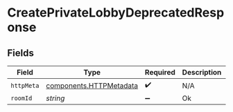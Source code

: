 # CreatePrivateLobbyDeprecatedResponse


## Fields

| Field                                                              | Type                                                               | Required                                                           | Description                                                        | Example                                                            |
| ------------------------------------------------------------------ | ------------------------------------------------------------------ | ------------------------------------------------------------------ | ------------------------------------------------------------------ | ------------------------------------------------------------------ |
| `httpMeta`                                                         | [components.HTTPMetadata](../../models/components/httpmetadata.md) | :heavy_check_mark:                                                 | N/A                                                                |                                                                    |
| `roomId`                                                           | *string*                                                           | :heavy_minus_sign:                                                 | Ok                                                                 | 2swovpy1fnunu                                                      |